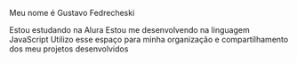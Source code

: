 
Meu nome é Gustavo Fedrecheski

Estou estudando na Alura
Estou me desenvolvendo na linguagem JavaScript
Utilizo esse espaço para minha organização e compartilhamento dos meu projetos desenvolvidos
